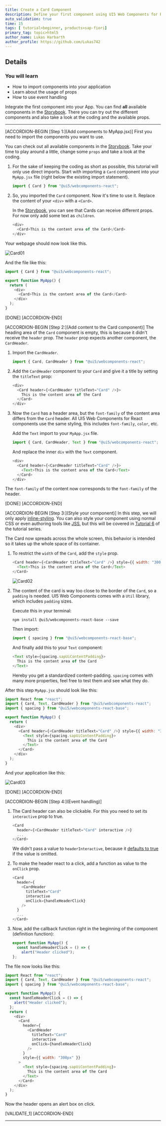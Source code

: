 ```yaml
---
title: Create a Card Component
description: Define your first component using UI5 Web Components for React.
auto_validation: true
time: 15
tags: [ tutorial>beginner, products>sap-fiori]
primary_tag: topic>html5
author_name: Lukas Harbarth
author_profile: https://github.com/Lukas742
---
```


## Details
### You will learn
-  How to import components into your application
-  Learn about the usage of props
-  How to use event handling


Integrate the first component into your App. You can find **all** available components in the [Storybook](https://sap.github.io/ui5-webcomponents-react).
There you can try out the different components and also take a look at the coding and the available props.

---

[ACCORDION-BEGIN [Step 1:](Add components to MyApp.jsx)]
First you need to import the components you want to use.

You can check out all available components in the [Storybook](https://sap.github.io/ui5-webcomponents-react). Take your time to play around a little, change some `props` and take a look at the coding.

1. For the sake of keeping the coding as short as possible, this tutorial will only use direct imports. Start with importing a `Card` component into your `MyApp.jsx` file (right below the existing import statement).

    ```JavaScript / JSX
    import { Card } from "@ui5/webcomponents-react";
    ```

2. So, you imported the `Card` component. Now it's time to use it. Replace the content of your `<div>` with a `<Card>`.

    In the [Storybook](https://sap.github.io/ui5-webcomponents-react/?path=/story/4-ui5-web-components-card--default-story), you can see that Cards can receive different props. For now only add some text as `children`.

    ```JavaScript / JSX
    <div>
      <Card>This is the content area of the Card</Card>
    </div>
    ```

Your webpage should now look like this.

![Card01](01_card.png)

And the file like this:

```JavaScript / JSX
import { Card } from "@ui5/webcomponents-react";

export function MyApp() {
  return (
    <div>
      <Card>This is the content area of the Card</Card>
    </div>
  );
}
```


[DONE]
[ACCORDION-END]

[ACCORDION-BEGIN [Step 2:](Add content to the Card component)]
The heading area of the `Card` component is empty, this is because it didn't receive the `header` prop. The `header` prop expects another component, the `CardHeader`.

1. Import the `CardHeader`.

    ```JavaScript / JSX
    import { Card, CardHeader } from "@ui5/webcomponents-react";
    ```

2. Add the `CardHeader` component to your `Card` and give it a title by setting the `titleText` prop:

    ```JavaScript / JSX
    <div>
      <Card header={<CardHeader titleText="Card" />}>
        This is the content area of the Card
      </Card>
    </div>
    ```

2. Now the `Card` has a header area, but the `font-family` of the content area differs from the `Card` header. All UI5 Web Components for React components use the same styling, this includes `font-family`, `color`, etc.  

     Add the `Text` import to your `MyApp.jsx` file.

    ```JavaScript / JSX
    import { Card, CardHeader, Text } from "@ui5/webcomponents-react";
    ```

    And replace the inner `div` with the `Text` component.

    ```JavaScript / JSX
    <div>
      <Card header={<CardHeader titleText="Card" />}>
        <Text>This is the content area of the Card</Text>
      </Card>
    </div>
    ```

The `font-family` of the content now corresponds to the `font-family` of the header.

[DONE]
[ACCORDION-END]


[ACCORDION-BEGIN [Step 3:](Style your component)]
In this step, we will only apply [inline-styling](https://reactjs.org/docs/dom-elements.html#style). You can also style your component using normal CSS or even authoring tools like [JSS](https://cssinjs.org/?v=v10.0.0), but this will be covered in [Tutorial 6](ui5-webcomponents-react-styling) of the tutorial series.

The Card now spreads across the whole screen, this behavior is intended so it takes up the whole space of its container.

1. To restrict the `width` of the `Card`, add the `style` prop.

    ```JavaScript / JSX
    <Card header={<CardHeader titleText="Card" />} style={{ width: "300px" }}>
      <Text>This is the content area of the Card</Text>
    </Card>
    ```

    ![Card02](02_card.png)

2. The content of the card is way too close to the border of the `Card`, so a `padding` is needed. UI5 Web Components comes with a `Util` library, which includes `padding` sizes.

    Execute this in your terminal:

    ```Shell
    npm install @ui5/webcomponents-react-base --save
    ```

    Then import:

    ```JavaScript / JSX
    import { spacing } from "@ui5/webcomponents-react-base";
    ```

    And finally add this to your `Text` component:

    ```JavaScript / JSX
    <Text style={spacing.sapUiContentPadding}>
      This is the content area of the Card
    </Text>
    ```
    Hereby you get a standardized content-padding. `spacing` comes with many more properties, feel free to test them and see what they do.

After this step `MyApp.jsx` should look like this:
```JavaScript / JSX
import React from "react";
import { Card, Text, CardHeader } from "@ui5/webcomponents-react";
import { spacing } from "@ui5/webcomponents-react-base";

export function MyApp() {
  return (
    <div>
      <Card header={<CardHeader titleText="Card" />} style={{ width: "300px" }}>
        <Text style={spacing.sapUiContentPadding}>
          This is the content area of the Card
        </Text>
      </Card>
    </div>
  );
}
```
And your application like this:

![Card03](03_card.png)

[DONE]
[ACCORDION-END]

[ACCORDION-BEGIN [Step 4:](Event handling)]

1. The Card header can also be clickable. For this you need to set its `interactive` prop to true.

    ```JavaScript / JSX
    <Card
      header={<CardHeader titleText="Card" interactive />}
      ...
    </Card>
    ```

    We didn't pass a value to `headerInteractive`, because it [defaults to true](https://reactjs.org/docs/jsx-in-depth.html#props-default-to-true) if the value is omitted.

2.  To make the header react to a click, add a function as value to the `onClick` prop.

    ```JavaScript / JSX
    <Card
      header={
        <CardHeader
          titleText="Card"
          interactive
          onClick={handleHeaderClick}
        />
      }
      ...
    </Card>
    ```

3. Now, add the callback function right in the beginning of the component (definition function):
    ```JavaScript / JSX
    export function MyApp() {
      const handleHeaderClick = () => {
        alert("Header clicked");
    };
    ```

The file now looks like this:
```JavaScript / JSX
import React from "react";
import { Card, Text, CardHeader } from "@ui5/webcomponents-react";
import { spacing } from "@ui5/webcomponents-react-base";

export function MyApp() {
  const handleHeaderClick = () => {
    alert("Header clicked");
  };
  return (
    <div>
      <Card
        header={
          <CardHeader
            titleText="Card"
            interactive
            onClick={handleHeaderClick}
          />
        }
        style={{ width: "300px" }}
      >
        <Text style={spacing.sapUiContentPadding}>
          This is the content area of the Card
        </Text>
      </Card>
    </div>
  );
}
```
Now the header opens an alert box on click.

[VALIDATE_1]
[ACCORDION-END]

---
